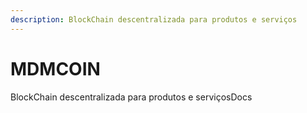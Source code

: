 ```yaml
---
description: BlockChain descentralizada para produtos e serviços
---
```


# MDMCOIN

BlockChain descentralizada para produtos e serviçosDocs

